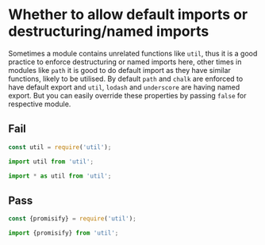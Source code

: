 # Whether to allow default imports or destructuring/named imports

Sometimes a module contains unrelated functions like `util`, thus it is a good practice to enforce destructuring or named imports here, other times in modules like `path` it is good to do default import as they have similar functions, likely to be utilised. By default `path` and `chalk` are enforced to have default export and `util`, `lodash` and `underscore` are having named export. But you can easily override these properties by passing `false` for respective module.

## Fail

```js
const util = require('util');

import util from 'util';

import * as util from 'util';
```


## Pass

```js
const {promisify} = require('util');

import {promisify} from 'util';
```
